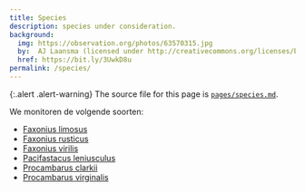 ```yaml
---
title: Species
description: species under consideration.
background:
  img: https://observation.org/photos/63570315.jpg
  by:  AJ Laansma (licensed under http://creativecommons.org/licenses/by-nc-nd/4.0/)
  href: https://bit.ly/3UwkD8u
permalink: /species/
---
```


{:.alert .alert-warning}
The source file for this page is [`pages/species.md`](https://github.com/inbo/craywatch/blob/main/pages/species.md?plain=1).

We monitoren de volgende soorten:

- [Faxonius limosus]()
- [Faxonius rusticus]()
- [Faxonius virilis]()
- [Pacifastacus leniusculus]()
- [Procambarus clarkii]()
- [Procambarus virginalis]()
